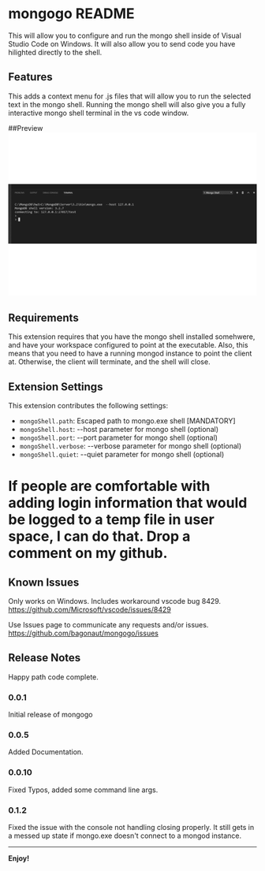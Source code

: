 # mongogo README

This will allow you to configure and run the mongo shell inside of Visual Studio Code on Windows. It will also allow you to send code you have hilighted directly to the shell.

## Features

This adds a context menu for .js files that will allow you to run the selected text in the mongo shell. Running the mongo shell will also give you a fully interactive mongo shell terminal in the vs code window.

##Preview
![MongoGoPreview](https://raw.githubusercontent.com/bagonaut/mongogo/master/images/mongogo.gif)

## Requirements

This extension requires that you have the mongo shell installed somehwere, and have your workspace configured to point at the executable. Also, this means that you need to have a running mongod instance to point the client at. Otherwise, the client will terminate, and the shell will close.

## Extension Settings


This extension contributes the following settings:

* `mongoShell.path`: Escaped path to mongo.exe shell [MANDATORY]
* `mongoShell.host`: --host parameter for mongo shell (optional)
* `mongoShell.port`: --port parameter for mongo shell (optional)
* `mongoShell.verbose`: --verbose parameter for mongo shell (optional)
* `mongoShell.quiet`: --quiet parameter for mongo shell (optional)

# If people are comfortable with adding login information that would be logged to a temp file in user space, I can do that. Drop a comment on my github.

## Known Issues

Only works on Windows. Includes workaround vscode bug 8429. https://github.com/Microsoft/vscode/issues/8429

Use Issues page to communicate any requests and/or issues.
https://github.com/bagonaut/mongogo/issues 

## Release Notes

Happy path code complete. 

### 0.0.1

Initial release of mongogo

### 0.0.5

Added Documentation.

### 0.0.10
Fixed Typos, added some command line args.

### 0.1.2
Fixed the issue with the console not handling closing properly. It still gets in a messed up state if mongo.exe doesn't connect to a mongod instance.

-----------------------------------------------------------------------------------------------------------



**Enjoy!**
